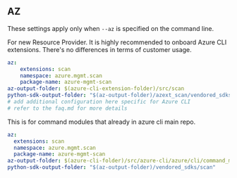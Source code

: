 ## AZ

These settings apply only when `--az` is specified on the command line.

For new Resource Provider. It is highly recommended to onboard Azure CLI extensions. There's no differences in terms of customer usage. 

``` yaml $(az) && $(target-mode) != 'core'
az:
    extensions: scan
    namespace: azure.mgmt.scan
    package-name: azure-mgmt-scan
az-output-folder: $(azure-cli-extension-folder)/src/scan
python-sdk-output-folder: "$(az-output-folder)/azext_scan/vendored_sdks/scan"
# add additional configuration here specific for Azure CLI
# refer to the faq.md for more details
```



This is for command modules that already in azure cli main repo. 
``` yaml $(az) && $(target-mode) == 'core'
az:
  extensions: scan
  namespace: azure.mgmt.scan
  package-name: azure-mgmt-scan
az-output-folder: $(azure-cli-folder)/src/azure-cli/azure/cli/command_modules/scan
python-sdk-output-folder: "$(az-output-folder)/vendored_sdks/scan"
``` 